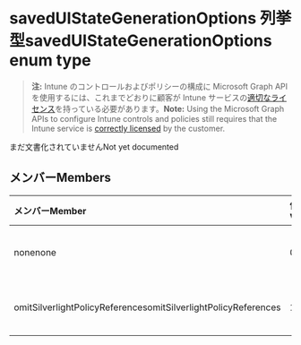# <a name="saveduistategenerationoptions-enum-type"></a><span data-ttu-id="797da-101">savedUIStateGenerationOptions 列挙型</span><span class="sxs-lookup"><span data-stu-id="797da-101">savedUIStateGenerationOptions enum type</span></span>

> <span data-ttu-id="797da-102">**注:** Intune のコントロールおよびポリシーの構成に Microsoft Graph API を使用するには、これまでどおりに顧客が Intune サービスの[適切なライセンス](https://go.microsoft.com/fwlink/?linkid=839381)を持っている必要があります。</span><span class="sxs-lookup"><span data-stu-id="797da-102">**Note:** Using the Microsoft Graph APIs to configure Intune controls and policies still requires that the Intune service is [correctly licensed](https://go.microsoft.com/fwlink/?linkid=839381) by the customer.</span></span>

<span data-ttu-id="797da-103">まだ文書化されていません</span><span class="sxs-lookup"><span data-stu-id="797da-103">Not yet documented</span></span>
## <a name="members"></a><span data-ttu-id="797da-104">メンバー</span><span class="sxs-lookup"><span data-stu-id="797da-104">Members</span></span>
|<span data-ttu-id="797da-105">メンバー</span><span class="sxs-lookup"><span data-stu-id="797da-105">Member</span></span>|<span data-ttu-id="797da-106">値</span><span class="sxs-lookup"><span data-stu-id="797da-106">Value</span></span>|<span data-ttu-id="797da-107">説明</span><span class="sxs-lookup"><span data-stu-id="797da-107">Description</span></span>|
|:---|:---|:---|
|<span data-ttu-id="797da-108">none</span><span class="sxs-lookup"><span data-stu-id="797da-108">none</span></span>|<span data-ttu-id="797da-109">0</span><span class="sxs-lookup"><span data-stu-id="797da-109">0</span></span>|<span data-ttu-id="797da-110">まだ文書化されていません</span><span class="sxs-lookup"><span data-stu-id="797da-110">Not yet documented</span></span>|
|<span data-ttu-id="797da-111">omitSilverlightPolicyReferences</span><span class="sxs-lookup"><span data-stu-id="797da-111">omitSilverlightPolicyReferences</span></span>|<span data-ttu-id="797da-112">1</span><span class="sxs-lookup"><span data-stu-id="797da-112">1</span></span>|<span data-ttu-id="797da-113">まだ文書化されていません</span><span class="sxs-lookup"><span data-stu-id="797da-113">Not yet documented</span></span>|



